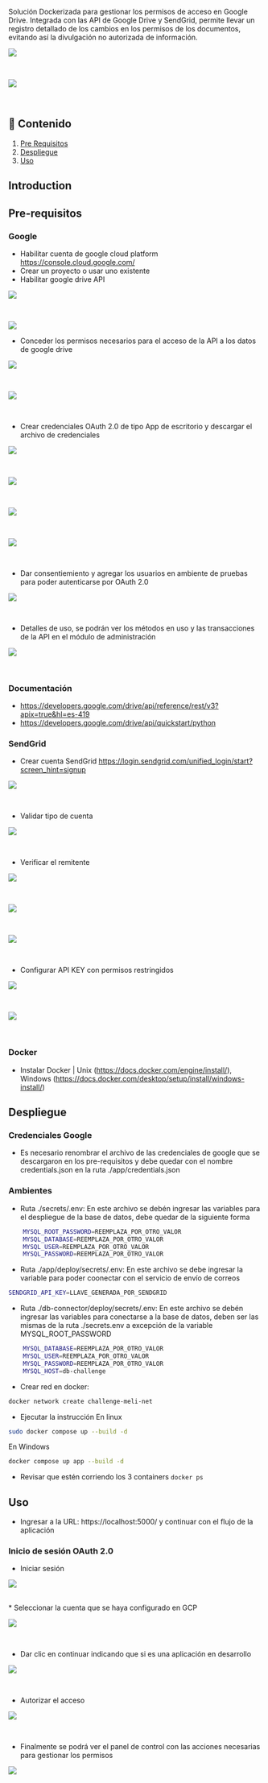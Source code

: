Solución Dockerizada para gestionar los permisos de acceso en Google Drive. Integrada con las API de Google Drive y SendGrid, permite llevar un registro detallado de los cambios en los permisos de los documentos, evitando así la divulgación no autorizada de información.

<p float="center">
   <img src="assets/arq.jpeg"/>
</p>
<br/>

<p float="center">
   <img src="assets/db.jpeg"/>
</p>
<br/>

## 📝 Contenido

1. [Pre Requisitos](#Pre-requisitos)
2. [Despliegue](#Despliegue)
3. [Uso](#Uso)


## Introduction




## Pre-requisitos

### Google

* Habilitar cuenta de google cloud platform https://console.cloud.google.com/ 
* Crear un proyecto o usar uno existente 
* Habilitar google drive API

<p float="center">
   <img src="assets/enable_gdrive_api.png"/>
</p>
<br/>
<p float="center">
   <img src="assets/gdrive_api_1.png"/>

* Conceder los permisos necesarios para el acceso de la API a los datos de google drive

<p float="center">
   <img src="assets/gdrive_credentials_1.png"/>
</p>
<br/>
<p float="center">
   <img src="assets/gdrive_credentials_2_permissions.png"/>
</p>
<br/>

* Crear credenciales OAuth 2.0 de tipo App de escritorio y descargar el archivo de credenciales

<p float="center">
   <img src="assets/create_credentials.png"/>
</p>
<br/>
<p float="center">
   <img src="assets/create_credentials_2.png"/>
</p>
<br/>
<p float="center">
   <img src="assets/create_credentials_3.png"/>
</p>
<br/>
<p float="center">
   <img src="assets/create_credentials_4.png"/>
</p>
<br/>

* Dar consentiemiento y agregar los usuarios en ambiente de pruebas para poder autenticarse por OAuth 2.0

<p float="center">
   <img src="assets/consent_screen.png"/>
</p>
<br/>

* Detalles de uso, se podrán ver los métodos en uso y las transacciones de la API en el módulo de administración

<p float="center">
   <img src="assets/gdrive_admin_api.png"/>
</p>
<br/>

### Documentación

* https://developers.google.com/drive/api/reference/rest/v3?apix=true&hl=es-419
* https://developers.google.com/drive/api/quickstart/python

### SendGrid

* Crear cuenta SendGrid https://login.sendgrid.com/unified_login/start?screen_hint=signup

<p float="center">
   <img src="assets/sendgrid_1.png"/>
</p>
<br/>

* Validar tipo de cuenta

<p float="center">
   <img src="assets/sendgrid_2.png"/>
</p>
<br/>

* Verificar el remitente

<p float="center">
   <img src="assets/sendgrid_3.png"/>
</p>
<br/>

<p float="center">
   <img src="assets/sendgrid_4.png"/>
</p>
<br/>

<p float="center">
   <img src="assets/sendgrid_5.png"/>
</p>
<br/>

* Configurar API KEY con permisos restringidos

<p float="center">
   <img src="assets/sendgrid_6.png"/>
</p>
<br/>

<p float="center">
   <img src="assets/sendgrid_7.png"/>
</p>
<br/>

### Docker

* Instalar Docker | Unix (https://docs.docker.com/engine/install/), Windows (https://docs.docker.com/desktop/setup/install/windows-install/)

## Despliegue

### Credenciales Google

* Es necesario renombrar el archivo de las credenciales de google que se descargaron en los pre-requisitos y debe quedar con el nombre credentials.json en la ruta ./app/credentials.json

### Ambientes

* Ruta ./secrets/.env: En este archivo se debén ingresar las variables para el despliegue de la base de datos, debe quedar de la siguiente forma 

```sh
    MYSQL_ROOT_PASSWORD=REEMPLAZA_POR_OTRO_VALOR
    MYSQL_DATABASE=REEMPLAZA_POR_OTRO_VALOR
    MYSQL_USER=REEMPLAZA_POR_OTRO_VALOR
    MYSQL_PASSWORD=REEMPLAZA_POR_OTRO_VALOR 
``` 

* Ruta ./app/deploy/secrets/.env: En este archivo se debe ingresar la variable para poder coonectar con el servicio de envío de correos 

```sh
SENDGRID_API_KEY=LLAVE_GENERADA_POR_SENDGRID
``` 

* Ruta ./db-connector/deploy/secrets/.env: En este archivo se debén ingresar las variables para conectarse a la base de datos, deben ser las mismas de la ruta ./secrets.env a excepción de la variable  MYSQL_ROOT_PASSWORD

```sh
    MYSQL_DATABASE=REEMPLAZA_POR_OTRO_VALOR
    MYSQL_USER=REEMPLAZA_POR_OTRO_VALOR
    MYSQL_PASSWORD=REEMPLAZA_POR_OTRO_VALOR
    MYSQL_HOST=db-challenge 
``` 

* Crear red en docker: 
```sh 
docker network create challenge-meli-net 
```
* Ejecutar la instrucción 
En linux
```sh 
sudo docker compose up --build -d
 ``` 
En Windows

```sh
docker compose up app --build -d  
```
* Revisar que estén corriendo los 3 containers ``` docker ps ```


## Uso

* Ingresar a la URL: https://localhost:5000/ y continuar con el flujo de la aplicación

### Inicio de sesión OAuth 2.0 

* Iniciar sesión
<p float="center">
   <img src="assets/app_1.png"/>
</p>
<br/>
* Seleccionar la cuenta que se haya configurado en GCP
<p float="center">
   <img src="assets/app_2.png"/>
</p>
<br/>

* Dar clic en continuar indicando que si es una aplicación en desarrollo 
<p float="center">
   <img src="assets/app_3.png"/>
</p>
<br/>

* Autorizar el acceso
<p float="center">
   <img src="assets/app_4.png"/>
</p>
<br/>

* Finalmente se podrá ver el panel de control con las acciones necesarias para gestionar los permisos
<p float="center">
   <img src="assets/app_5.png"/>
</p>
<br/>